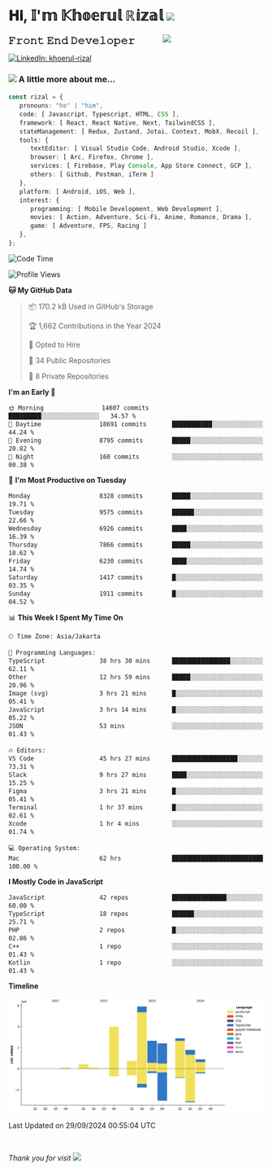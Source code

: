 <h1> 𝐇𝐢, 𝕀'𝕞 𝕂𝕙𝕠𝕖𝕣𝕦𝕝 ℝ𝕚𝕫𝕒𝕝 <img src="https://media.giphy.com/media/mGcNjsfWAjY5AEZNw6/giphy.gif" width="50"></h1>
<img align='right' src="https://media.giphy.com/media/v1.Y2lkPTc5MGI3NjExOWI2ajR2NGJubzBsZHFuaHMwajRrcDNsNXJwOG8yb3F0NjhkNXF4OSZlcD12MV9pbnRlcm5hbF9naWZfYnlfaWQmY3Q9cw/fkZukR450RQ1qnGaq9/giphy.gif" width="200">
<strong style="font-size:20px;">𝙵𝚛𝚘𝚗𝚝 𝙴𝚗𝚍 𝙳𝚎𝚟𝚎𝚕𝚘𝚙𝚎𝚛</strong>
</p></em>

[![LinkedIn: khoerul-rizal](https://img.shields.io/badge/khoerul--rizal-blue?style=flat-square&logo=Linkedin&logoColor=white&link=https://www.linkedin.com/in/khoerul-rizal/)](https://www.linkedin.com/in/khoerul-rizal/)

### <img src="https://media.giphy.com/media/VgCDAzcKvsR6OM0uWg/giphy.gif" width="50"> A little more about me...

```typescript
const rizal = {
   pronouns: "he" | "him",
   code: [ Javascript, Typescript, HTML, CSS ],
   framework: [ React, React Native, Next, TailwindCSS ],
   stateManagement: [ Redux, Zustand, Jotai, Context, MobX, Recoil ],
   tools: {
      textEditor: [ Visual Studio Code, Android Studio, Xcode ],
      browser: [ Arc, Firefox, Chrome ],
      services: [ Firebase, Play Console, App Store Connect, GCP ],
      others: [ Github, Postman, iTerm ]
   },
   platform: [ Android, iOS, Web ],
   interest: {
      programming: [ Mobile Development, Web Development ],
      movies: [ Action, Adventure, Sci-Fi, Anime, Romance, Drama ],
      game: [ Adventure, FPS, Racing ]
   },
};
```

<!--START_SECTION:waka-->
![Code Time](http://img.shields.io/badge/Code%20Time-1%2C190%20hrs%2058%20mins-blue)

![Profile Views](http://img.shields.io/badge/Profile%20Views-0-blue)

**🐱 My GitHub Data** 

> 📦 170.2 kB Used in GitHub's Storage 
 > 
> 🏆 1,662 Contributions in the Year 2024
 > 
> 💼 Opted to Hire
 > 
> 📜 34 Public Repositories 
 > 
> 🔑 8 Private Repositories 
 > 
**I'm an Early 🐤** 

```text
🌞 Morning                14607 commits       █████████░░░░░░░░░░░░░░░░   34.57 % 
🌆 Daytime                18691 commits       ███████████░░░░░░░░░░░░░░   44.24 % 
🌃 Evening                8795 commits        █████░░░░░░░░░░░░░░░░░░░░   20.82 % 
🌙 Night                  160 commits         ░░░░░░░░░░░░░░░░░░░░░░░░░   00.38 % 
```
📅 **I'm Most Productive on Tuesday** 

```text
Monday                   8328 commits        █████░░░░░░░░░░░░░░░░░░░░   19.71 % 
Tuesday                  9575 commits        ██████░░░░░░░░░░░░░░░░░░░   22.66 % 
Wednesday                6926 commits        ████░░░░░░░░░░░░░░░░░░░░░   16.39 % 
Thursday                 7866 commits        █████░░░░░░░░░░░░░░░░░░░░   18.62 % 
Friday                   6230 commits        ████░░░░░░░░░░░░░░░░░░░░░   14.74 % 
Saturday                 1417 commits        █░░░░░░░░░░░░░░░░░░░░░░░░   03.35 % 
Sunday                   1911 commits        █░░░░░░░░░░░░░░░░░░░░░░░░   04.52 % 
```


📊 **This Week I Spent My Time On** 

```text
🕑︎ Time Zone: Asia/Jakarta

💬 Programming Languages: 
TypeScript               38 hrs 30 mins      ████████████████░░░░░░░░░   62.11 % 
Other                    12 hrs 59 mins      █████░░░░░░░░░░░░░░░░░░░░   20.96 % 
Image (svg)              3 hrs 21 mins       █░░░░░░░░░░░░░░░░░░░░░░░░   05.41 % 
JavaScript               3 hrs 14 mins       █░░░░░░░░░░░░░░░░░░░░░░░░   05.22 % 
JSON                     53 mins             ░░░░░░░░░░░░░░░░░░░░░░░░░   01.43 % 

🔥 Editors: 
VS Code                  45 hrs 27 mins      ██████████████████░░░░░░░   73.31 % 
Slack                    9 hrs 27 mins       ████░░░░░░░░░░░░░░░░░░░░░   15.25 % 
Figma                    3 hrs 21 mins       █░░░░░░░░░░░░░░░░░░░░░░░░   05.41 % 
Terminal                 1 hr 37 mins        █░░░░░░░░░░░░░░░░░░░░░░░░   02.61 % 
Xcode                    1 hr 4 mins         ░░░░░░░░░░░░░░░░░░░░░░░░░   01.74 % 

💻 Operating System: 
Mac                      62 hrs              █████████████████████████   100.00 % 
```

**I Mostly Code in JavaScript** 

```text
JavaScript               42 repos            ███████████████░░░░░░░░░░   60.00 % 
TypeScript               18 repos            ██████░░░░░░░░░░░░░░░░░░░   25.71 % 
PHP                      2 repos             █░░░░░░░░░░░░░░░░░░░░░░░░   02.86 % 
C++                      1 repo              ░░░░░░░░░░░░░░░░░░░░░░░░░   01.43 % 
Kotlin                   1 repo              ░░░░░░░░░░░░░░░░░░░░░░░░░   01.43 % 
```



**Timeline**

![Lines of Code chart](https://raw.githubusercontent.com/khoerulrizal/khoerulrizal/main/assets/bar_graph.png)


 Last Updated on 29/09/2024 00:55:04 UTC
<!--END_SECTION:waka-->
</details>
<br/>

<em>Thank you for visit</em> <img src="https://media.giphy.com/media/v1.Y2lkPTc5MGI3NjExcHdvNm1qZWtjaGw0ZjdwM3Z3NnY2dHlueTVuODBta2FiY20wM2YybSZlcD12MV9pbnRlcm5hbF9naWZfYnlfaWQmY3Q9cw/tV25tpdKqdFa9x81k2/giphy.gif" width="40">
